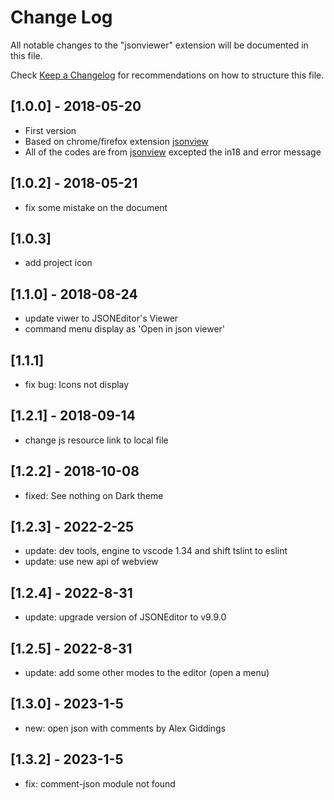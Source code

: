# Change Log
All notable changes to the "jsonviewer" extension will be documented in this file.

Check [Keep a Changelog](http://keepachangelog.com/) for recommendations on how to structure this file.



## [1.0.0] - 2018-05-20
- First version
- Based on chrome/firefox extension [jsonview](https://github.com/bhollis/jsonview)
- All of the codes are from [jsonview](https://github.com/bhollis/jsonview) excepted the in18 and error message

## [1.0.2] - 2018-05-21
- fix some mistake on the document

## [1.0.3]
- add project icon

## [1.1.0] - 2018-08-24
- update viwer to JSONEditor's Viewer
- command menu display as 'Open in json viewer'

## [1.1.1] 
- fix bug:  Icons not display

## [1.2.1] - 2018-09-14
- change  js resource link to local file

## [1.2.2] - 2018-10-08
- fixed: See nothing on Dark theme

## [1.2.3] - 2022-2-25
- update: dev tools, engine to vscode 1.34 and shift tslint to eslint
- update: use new api of webview
## [1.2.4] - 2022-8-31
- update: upgrade version of JSONEditor to v9.9.0
## [1.2.5] - 2022-8-31
- update: add some other modes to the editor (open a menu)

## [1.3.0] - 2023-1-5
- new: open json with comments by Alex Giddings

## [1.3.2] - 2023-1-5
- fix: comment-json module not found